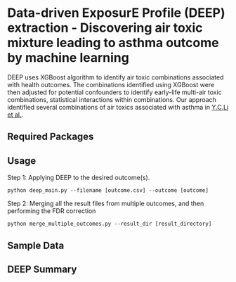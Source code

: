 # Data-driven	ExposurE Profile (DEEP) extraction - Discovering air toxic mixture leading to asthma outcome by machine learning

DEEP uses XGBoost algorithm to identify air toxic combinations associated with health outcomes. The combinations identified using XGBoost were then adjusted for potential confounders to identify early-life multi-air toxic combinations, statistical interactions within combinations. Our approach identified several combinations of air toxics associated with asthma in [Y.C.Li et al.](https://www.jci.org/articles/view/152088). 

## Required Packages

## Usage
Step 1: Applying DEEP to the desired outcome(s).
    
    python deep_main.py --filename [outcome.csv] --outcome [outcome]
    
Step 2: Merging all the result files from multiple outcomes, and then performing the FDR correction

    python merge_multiple_outcomes.py --result_dir [result_directory]
    
## Sample Data

## DEEP Summary



